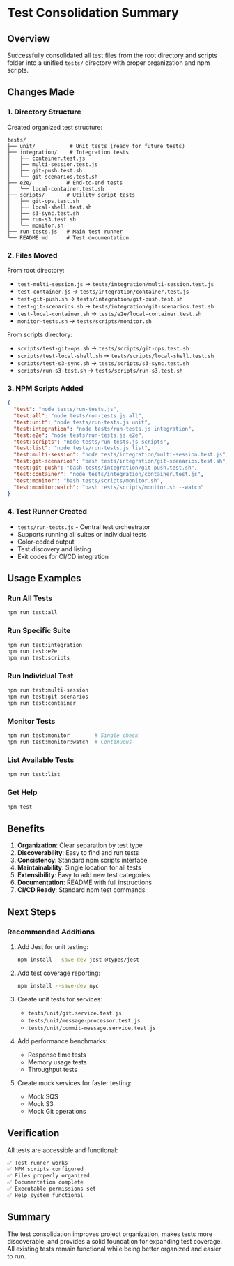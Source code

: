 # Test Consolidation Summary

## Overview
Successfully consolidated all test files from the root directory and scripts folder into a unified `tests/` directory with proper organization and npm scripts.

## Changes Made

### 1. Directory Structure
Created organized test structure:
```
tests/
├── unit/           # Unit tests (ready for future tests)
├── integration/    # Integration tests
│   ├── container.test.js
│   ├── multi-session.test.js
│   ├── git-push.test.sh
│   └── git-scenarios.test.sh
├── e2e/           # End-to-end tests
│   └── local-container.test.sh
├── scripts/       # Utility script tests
│   ├── git-ops.test.sh
│   ├── local-shell.test.sh
│   ├── s3-sync.test.sh
│   ├── run-s3.test.sh
│   └── monitor.sh
├── run-tests.js   # Main test runner
└── README.md      # Test documentation
```

### 2. Files Moved
From root directory:
- `test-multi-session.js` → `tests/integration/multi-session.test.js`
- `test-container.js` → `tests/integration/container.test.js`
- `test-git-push.sh` → `tests/integration/git-push.test.sh`
- `test-git-scenarios.sh` → `tests/integration/git-scenarios.test.sh`
- `test-local-container.sh` → `tests/e2e/local-container.test.sh`
- `monitor-tests.sh` → `tests/scripts/monitor.sh`

From scripts directory:
- `scripts/test-git-ops.sh` → `tests/scripts/git-ops.test.sh`
- `scripts/test-local-shell.sh` → `tests/scripts/local-shell.test.sh`
- `scripts/test-s3-sync.sh` → `tests/scripts/s3-sync.test.sh`
- `scripts/run-s3-test.sh` → `tests/scripts/run-s3.test.sh`

### 3. NPM Scripts Added
```json
{
  "test": "node tests/run-tests.js",
  "test:all": "node tests/run-tests.js all",
  "test:unit": "node tests/run-tests.js unit",
  "test:integration": "node tests/run-tests.js integration",
  "test:e2e": "node tests/run-tests.js e2e",
  "test:scripts": "node tests/run-tests.js scripts",
  "test:list": "node tests/run-tests.js list",
  "test:multi-session": "node tests/integration/multi-session.test.js",
  "test:git-scenarios": "bash tests/integration/git-scenarios.test.sh",
  "test:git-push": "bash tests/integration/git-push.test.sh",
  "test:container": "node tests/integration/container.test.js",
  "test:monitor": "bash tests/scripts/monitor.sh",
  "test:monitor:watch": "bash tests/scripts/monitor.sh --watch"
}
```

### 4. Test Runner Created
- `tests/run-tests.js` - Central test orchestrator
- Supports running all suites or individual tests
- Color-coded output
- Test discovery and listing
- Exit codes for CI/CD integration

## Usage Examples

### Run All Tests
```bash
npm run test:all
```

### Run Specific Suite
```bash
npm run test:integration
npm run test:e2e
npm run test:scripts
```

### Run Individual Test
```bash
npm run test:multi-session
npm run test:git-scenarios
npm run test:container
```

### Monitor Tests
```bash
npm run test:monitor        # Single check
npm run test:monitor:watch  # Continuous
```

### List Available Tests
```bash
npm run test:list
```

### Get Help
```bash
npm test
```

## Benefits

1. **Organization**: Clear separation by test type
2. **Discoverability**: Easy to find and run tests
3. **Consistency**: Standard npm scripts interface
4. **Maintainability**: Single location for all tests
5. **Extensibility**: Easy to add new test categories
6. **Documentation**: README with full instructions
7. **CI/CD Ready**: Standard npm test commands

## Next Steps

### Recommended Additions
1. Add Jest for unit testing:
   ```bash
   npm install --save-dev jest @types/jest
   ```

2. Add test coverage reporting:
   ```bash
   npm install --save-dev nyc
   ```

3. Create unit tests for services:
   - `tests/unit/git.service.test.js`
   - `tests/unit/message-processor.test.js`
   - `tests/unit/commit-message.service.test.js`

4. Add performance benchmarks:
   - Response time tests
   - Memory usage tests
   - Throughput tests

5. Create mock services for faster testing:
   - Mock SQS
   - Mock S3
   - Mock Git operations

## Verification

All tests are accessible and functional:
```bash
✅ Test runner works
✅ NPM scripts configured
✅ Files properly organized
✅ Documentation complete
✅ Executable permissions set
✅ Help system functional
```

## Summary
The test consolidation improves project organization, makes tests more discoverable, and provides a solid foundation for expanding test coverage. All existing tests remain functional while being better organized and easier to run.